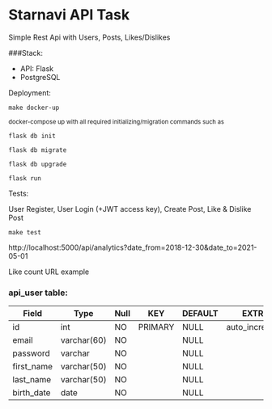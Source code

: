 # Starnavi API Task

Simple Rest Api with Users, Posts, Likes/Dislikes

###Stack:
* API: Flask
* PostgreSQL

Deployment:

`make docker-up`

<small>docker-compose up with all required initializing/migration commands such as</small>

`flask db init`

`flask db migrate`

`flask db upgrade`

`flask run`


Tests:

User Register, User Login (+JWT access key), Create Post, Like & Dislike Post

`make test`

<a>http://localhost:5000/api/analytics?date_from=2018-12-30&date_to=2021-05-01

Like count URL example

### api_user table:

| Field  | Type  | Null | KEY | DEFAULT | EXTRA |
| ------------- | ------------- | ------ | ----- | ----- | ------- |
| id  | int  | NO | PRIMARY | NULL | auto_increment |
| email  | varchar(60) | NO |  | NULL |  |
| password | varchar | NO |  | NULL |  |
| first_name | varchar(50) | NO |  | NULL |  |
| last_name | varchar(50) | NO |  | NULL |  |
| birth_date | date | NO |  | NULL |  |

